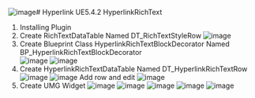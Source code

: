 ![image](https://github.com/yyucode/Hyperlink/assets/16742203/2999972d-2b06-4e78-97f8-96da1f5f5b01)# Hyperlink
UE5.4.2 HyperlinkRichText

1. Installing Plugin
2. Create RichTextDataTable Named DT_RichTextStyleRow
   ![image](https://github.com/yyucode/Hyperlink/assets/16742203/e898cf23-e3aa-454c-b521-d4ccc4ac06dc)
3. Create Blueprint Class HyperlinkRichTextBlockDecorator Named BP_HyperlinkRichTextBlockDecorator  
![image](https://github.com/yyucode/Hyperlink/assets/16742203/f1d92555-764e-40fd-bfc4-2a04e632747f)
![image](https://github.com/yyucode/Hyperlink/assets/16742203/83461e50-1c0e-4fd8-b0b0-d002bca89e1f)
4. Create HyperlinkRichTextDataTable Named DT_HyperlinkRichTextRow
   ![image](https://github.com/yyucode/Hyperlink/assets/16742203/cb7d9d7f-5e5e-40ad-a7ca-5ab2b3f510d4)
![image](https://github.com/yyucode/Hyperlink/assets/16742203/7ddf1ab8-a084-4978-aece-381d5f3146f1)
Add row and edit ![image](https://github.com/yyucode/Hyperlink/assets/16742203/baf3491d-f76d-40f9-b410-1801e78ed8ec)
4. Create UMG Widget
![image](https://github.com/yyucode/Hyperlink/assets/16742203/a33d05c2-e190-4458-8159-46240f55d465)
![image](https://github.com/yyucode/Hyperlink/assets/16742203/5e218476-9d98-4f73-aea9-b77e028eaedb)
![image](https://github.com/yyucode/Hyperlink/assets/16742203/c7c2c5ad-0c1c-42db-a6a4-24f474f16cb9)
![image](https://github.com/yyucode/Hyperlink/assets/16742203/35c80a09-696e-4fd9-b5b6-c71a88817389)
![image](https://github.com/yyucode/Hyperlink/assets/16742203/aa3a6828-5bf6-4d52-bff0-f0c2eae98d91)
